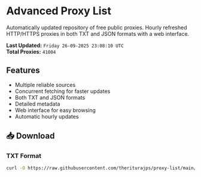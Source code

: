 # Advanced Proxy List

Automatically updated repository of free public proxies. Hourly refreshed HTTP/HTTPS proxies in both TXT and JSON formats with a web interface.

**Last Updated:** `Friday 26-09-2025 23:08:10 UTC`  
**Total Proxies:** `41004`

## Features
- Multiple reliable sources
- Concurrent fetching for faster updates
- Both TXT and JSON formats
- Detailed metadata
- Web interface for easy browsing
- Automatic hourly updates

## 📥 Download

### TXT Format
```bash
curl -O https://raw.githubusercontent.com/theriturajps/proxy-list/main/proxies.txt